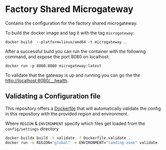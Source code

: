 # Factory Shared Microgateway

Contains the configuration for the factory shared microgateway.

To build the docker image and tag it with the tag `microgateway`:
```
docker build  --platform=linux/amd64 -t microgateway .
```

After a successful build you can run the container with the following command, and expose the port 8080 on localhost:
```
docker run -p 8080:8080 microgateway:latest
```

To validate that the gateway is up and running you can go the the [http://localhost:8080/__health](http://localhost:8080/__health).

## Validating a Configuration file

This repository offers a [Dockerfile](Dockerfile.validate) that will automatically validate the config in this
repository with the provided region and environment.

Where `REGION` & `ENVIRONMENT` specify which files get loaded from the `config/settings` directory

```sh
docker buildx build -t validate -f Dockerfile.validate .
docker run -e REGION="global" -e ENVIRONMENT="landing-zone" validate
```

